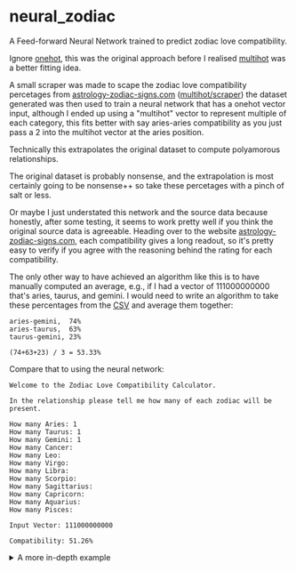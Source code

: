 # neural_zodiac
A Feed-forward Neural Network trained to predict zodiac love compatibility.

Ignore [onehot](/onehot), this was the original approach before I realised [multihot](/multihot) was a better fitting idea.

A small scraper was made to scape the zodiac love compatibility percetages from [astrology-zodiac-signs.com](https://www.astrology-zodiac-signs.com) ([multihot/scraper](multihot/scraper/scraper.php)) the dataset generated was then used to train a neural network that has a onehot vector input, although I ended up using a "multihot" vector to represent multiple of each category, this fits better with say aries-aries compatibility as you just pass a 2 into the multihot vector at the aries position.

Technically this extrapolates the original dataset to compute polyamorous relationships.

The original dataset is probably nonsense, and the extrapolation is most certainly going to be nonsense++ so take these percetages with a pinch of salt or less.

Or maybe I just understated this network and the source data because honestly, after some testing, it seems to work pretty well if you think the original source data is agreeable. Heading over to the website [astrology-zodiac-signs.com](https://www.astrology-zodiac-signs.com), each compatibility gives a long readout, so it's pretty easy to verify if you agree with the reasoning behind the rating for each compatibility.

The only other way to have achieved an algorithm like this is to have manually computed an average, e.g., if I had a vector of 111000000000 that's aries, taurus, and gemini. I would need to write an algorithm to take these percentages from the [CSV](https://github.com/jcwml/neural_zodiac/blob/main/multihot/scraper/zodiacs.csv) and average them together:
```
aries-gemini,  74%
aries-taurus,  63%
taurus-gemini, 23%

(74+63+23) / 3 = 53.33%
```

Compare that to using the neural network:
```
Welcome to the Zodiac Love Compatibility Calculator.

In the relationship please tell me how many of each zodiac will be present.

How many Aries: 1
How many Taurus: 1
How many Gemini: 1
How many Cancer: 
How many Leo: 
How many Virgo: 
How many Libra: 
How many Scorpio: 
How many Sagittarius: 
How many Capricorn: 
How many Aquarius: 
How many Pisces: 

Input Vector: 111000000000

Compatibility: 51.26%
```

<details>
    <summary>A more in-depth example</summary>
    
```
Input Vector: 402010201001

Input Vector Components:
4x Aries
2x Gemini
1x Leo
2x Libra
1x Sagittarius
1x Pisces

---

Relationship Interactions:

aries-gemini, 74%
aries-gemini, 74%
aries-gemini, 74%
aries-gemini, 74%

aries-gemini, 74%
aries-gemini, 74%
aries-gemini, 74%
aries-gemini, 74%

aries-gemini, 74%

aries-aries, 75%
aries-aries, 75%
aries-aries, 75%

aries-aries, 75%
aries-aries, 75%

aries-aries, 75%

aries-leo, 83%
aries-leo, 83%
aries-leo, 83%
aries-leo, 83%

aries-libra, 62%
aries-libra, 62%
aries-libra, 62%
aries-libra, 62%

aries-libra, 62%
aries-libra, 62%
aries-libra, 62%
aries-libra, 62%

aries-sagittarius, 87%
aries-sagittarius, 87%
aries-sagittarius, 87%
aries-sagittarius, 87%

aries-pisces, 29%
aries-pisces, 29%
aries-pisces, 29%
aries-pisces, 29%

gemini-leo, 82%
gemini-leo, 82%

gemini-libra, 78%
gemini-libra, 78%

gemini-libra, 78%
gemini-libra, 78%

gemini-sagittarius, 92%
gemini-sagittarius, 92%

gemini-pisces, 10%
gemini-pisces, 10%

leo-libra, 75%
leo-libra, 75%

leo-sagittarius, 75%

leo-pisces, 14%

libra-sagittarius, 71%
libra-sagittarius, 71%

sagittarius-pisces, 50%

Averaged Score:
(74*9) + (75*9) + (83*4) + (62*8) + (87*4) + (29*4) + (82*2) + (78*4) + (92*2) + (10*2) + (71*2) + 64 = 3519 
3519 / 52 = 67.67%

---

Neural Zodiac:

Welcome to the Zodiac Love Compatibility Calculator.

In the relationship please tell me how many of each zodiac will be present.

How many Aries: 4
How many Taurus: 
How many Gemini: 2
How many Cancer: 
How many Leo: 1
How many Virgo: 
How many Libra: 2
How many Scorpio: 
How many Sagittarius: 1
How many Capricorn: 
How many Aquarius: 
How many Pisces: 1

Input Vector: 402010201001

Compatibility: 70.45%
```
You can see that even under complex inputs the neural models holds up.

</details>
